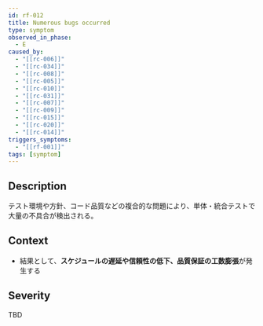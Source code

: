 ```yaml
---
id: rf-012
title: Numerous bugs occurred
type: symptom
observed_in_phase:
  - E
caused_by:
  - "[[rc-006]]"
  - "[[rc-034]]"
  - "[[rc-008]]"
  - "[[rc-005]]"
  - "[[rc-010]]"
  - "[[rc-031]]"
  - "[[rc-007]]"
  - "[[rc-009]]"
  - "[[rc-015]]"
  - "[[rc-020]]"
  - "[[rc-014]]"
triggers_symptoms:
  - "[[rf-001]]"
tags: [symptom]
---
```


## Description
テスト環境や方針、コード品質などの複合的な問題により、単体・統合テストで大量の不具合が検出される。

## Context
- 結果として、**スケジュールの遅延や信頼性の低下、品質保証の工数膨張**が発生する

## Severity
TBD
